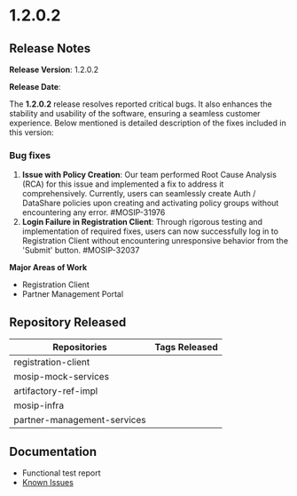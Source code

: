 # 1.2.0.2

## Release Notes

**Release Version**: 1.2.0.2

**Release Date**:

The **1.2.0.2** release resolves reported critical bugs. It also enhances the stability and usability of the software, ensuring a seamless customer experience. Below mentioned is detailed description of the fixes included in this version:

### Bug fixes

1. **Issue with Policy Creation**: Our team performed Root Cause Analysis (RCA) for this issue and implemented a fix to address it comprehensively. Currently, users can seamlessly create Auth / DataShare policies upon creating and activating policy groups without encountering any error. #MOSIP-31976
2. **Login Failure in Registration Client**: Through rigorous testing and implementation of required fixes, users can now successfully log in to Registration Client without encountering unresponsive behavior from the 'Submit' button. #MOSIP-32037

**Major Areas of Work**

* Registration Client
* Partner Management Portal

## Repository Released



| Repositories                | Tags Released |
| --------------------------- | ------------- |
| registration-client         |               |
| mosip-mock-services         |               |
| artifactory-ref-impl        |               |
| mosip-infra                 |               |
| partner-management-services |               |

## Documentation

* Functional test report
* [Known Issues](https://mosip.atlassian.net/issues/?jql=labels%20%3D%20%22known\_issue\_1202%22)
